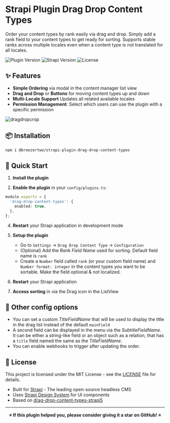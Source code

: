 # Strapi Plugin Drag Drop Content Types

Order your content types by rank easily via drag and drop. Simply add a rank field to your content types to get ready for sorting. Supports stable ranks across multiple locales even when a content type is not translated for all locales.

![Plugin Version](https://img.shields.io/badge/version-5.3.0-blue)
![Strapi Version](https://img.shields.io/badge/strapi-v5.0.0+-green)
![License](https://img.shields.io/badge/license-MIT-green)

## ✨ Features

- **Simple Ordering** via modal in the content manager list view
- **Drag and Drop** or **Buttons** for moving content types up and down
- **Multi-Locale Support** Updates all related available locales
- **Permission Management**: Select which users can use the plugin with a specific permission

![dragdropcrop](https://s14.gifyu.com/images/bTE3p.gif)

## 📦 Installation

```bash
npm i @breezertwo/strapi-plugin-drag-drop-content-types
```

## 🚀 Quick Start

1. **Install the plugin**

2. **Enable the plugin** in your `config/plugins.ts`:

```ts
module.exports = {
  'drag-drop-content-types': {
    enabled: true,
  },
};
```

4. **Restart** your Strapi application in development mode

5. **Setup the plugin**
   - Go to `Settings` → `Drag Drop Content Type` → `Configuration`
   - (Optional) Add the _Rank Field Name_ used for sorting. Default field name is `rank`
   - Create a `Number` field called `rank` (or your custom field name) and `Number format: integer` in the content types you want to be sortable. Make the field optional & not localized.
6. **Restart** your Strapi application

7. **Access sorting** in via the Drag icon in the ListView

## 🔧 Other config options

- You can set a custom _TitleFieldName_ that will be used to display the title in the drag list instead of the default `mainField`
- A second field can be displayed in the menu via the _SubtitleFieldName_. It can be either a string-like field or an object such as a relation, that has a `title` field named the same as the _TitleFieldName_.
- You can enable webhooks to trigger after updating the order.

## 📄 License

This project is licensed under the MIT License - see the [LICENSE](LICENSE) file for details.

- Built for [Strapi](https://strapi.io/) - The leading open-source headless CMS
- Uses [Strapi Design System](https://design-system.strapi.io/) for UI components
- Based on [drag-drop-content-types-strapi5](https://github.com/cslegany-synerinsoft/drag-drop-content-types-strapi5)

---

<div align="center">
  <strong>⭐ If this plugin helped you, please consider giving it a star on GitHub! ⭐</strong>
</div>
